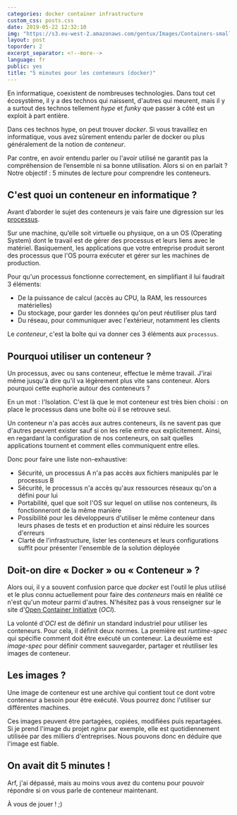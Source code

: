 ```yaml
---
categories: docker container infrastructure
custom_css: posts.css
date: 2019-05-22 12:32:10
img: "https://s3.eu-west-2.amazonaws.com/gentux/Images/Containers-small.jpg"
layout: post
toporder: 2
excerpt_separator: <!--more-->
language: fr
public: yes
title: "5 minutes pour les conteneurs (docker)"
---
```


En informatique, coexistent de nombreuses technologies. Dans tout cet
écosystème, il y a des technos qui naissent, d'autres qui meurent, mais il y a
surtout des technos tellement *hype* et *funky* que passer à côté est un
exploit à part entière.

<!--more-->

Dans ces technos hype, on peut trouver *docker*. Si vous travaillez en
informatique, vous avez sûrement entendu parler de docker ou plus généralement
de la notion de *conteneur*.

Par contre, en avoir entendu parler ou l'avoir utilisé ne garantit pas la
compréhension de l’ensemble ni sa bonne utilisation. Alors si on en parlait ?
Notre objectif : 5 minutes de lecture pour comprendre les conteneurs.

## C'est quoi un conteneur en informatique ?

Avant d’aborder le sujet des conteneurs je vais faire une digression sur les
[processus](https://fr.wikipedia.org/wiki/Processus_(informatique)).

Sur une machine, qu’elle soit virtuelle ou physique, on a un OS (Operating
System) dont le travail est de gérer des processus et leurs liens avec le
matériel. Basiquement, les applications que votre entreprise produit seront des
processus que l'OS  pourra exécuter et gérer sur les machines de production.

Pour qu'un processus fonctionne correctement, en simplifiant il lui faudrait 3
éléments:

* De la puissance de calcul (accès au CPU, la RAM, les ressources matérielles)
* Du stockage, pour garder les données qu'on peut réutiliser plus tard
* Du réseau, pour communiquer avec l'extérieur, notamment les clients

Le *conteneur*, c'est la boîte qui va donner ces 3 éléments aux `processus`.

## Pourquoi utiliser un conteneur ?

Un processus, avec ou sans conteneur, effectue le même travail. J'irai même
jusqu'à dire qu'il va légèrement plus vite sans conteneur. Alors pourquoi cette
euphorie autour des conteneurs ?

En un mot : l'Isolation. C'est là que le mot conteneur est très bien choisi :
on place le processus dans une boîte où il se retrouve seul.

Un conteneur n'a pas accès aux autres conteneurs, ils ne savent pas que
d'autres peuvent exister sauf si on les relie entre eux explicitement. Ainsi,
en regardant la configuration de nos conteneurs, on sait quelles applications
tournent et comment elles communiquent entre elles.

Donc pour faire une liste non-exhaustive:

* Sécurité, un processus A n'a pas accès aux fichiers manipulés par le processus
  B
* Sécurité, le processus n'a accès qu'aux ressources réseaux qu'on a défini
  pour lui
* Portabilité, quel que soit l'OS sur lequel on utilise nos conteneurs, ils
  fonctionneront de la même manière
* Possibilité pour les développeurs d'utiliser le même conteneur dans leurs
  phases de tests et en production et ainsi réduire les sources d'erreurs
* Clarté de l'infrastructure, lister les conteneurs et leurs configurations suffit
  pour présenter l'ensemble de la solution déployée

## Doit-on dire « Docker » ou « Conteneur » ?

Alors oui, il y a souvent confusion parce que *docker* est l'outil le plus
utilisé et le plus connu actuellement pour faire des *conteneurs* mais en
réalité ce n'est qu'un moteur parmi d'autres. N'hésitez pas à vous
renseigner sur le site d'[Open Container
Initiative](https://www.opencontainers.org/) (*OCI*).

La volonté d'*OCI* est de définir un standard industriel pour utiliser les
conteneurs. Pour cela, il définit deux normes. La première est *runtime-spec*
qui spécifie comment doit être exécuté un conteneur. La deuxième est
*image-spec* pour définir comment sauvegarder, partager et réutiliser les
images de conteneur.

## Les images ?

Une image de conteneur est une archive qui contient tout ce dont votre
conteneur a besoin pour être exécuté. Vous pourrez donc l'utiliser sur
différentes machines.

Ces images peuvent être partagées, copiées, modifiées puis repartagées. Si je
prend l'image du projet *nginx* par exemple, elle est quotidiennement utilisée
par des milliers d'entreprises.  Nous pouvons donc en déduire que l'image est
fiable.

## On avait dit 5 minutes !

Arf, j'ai dépassé, mais au moins vous avez du contenu pour pouvoir répondre si
on vous parle de conteneur maintenant.

À vous de jouer ! ;)
